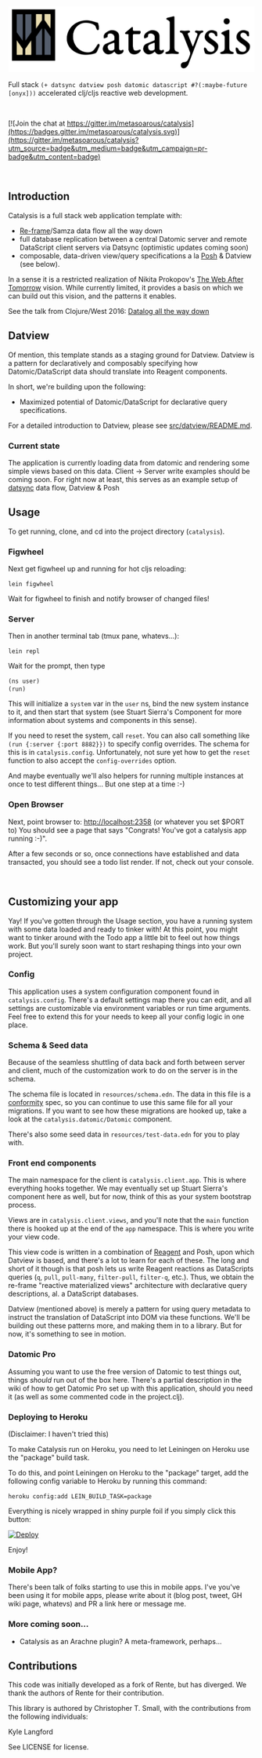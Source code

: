 
![Catalysis](catalysis.jpg)

Full stack `(+ datsync datview posh datomic datascript #?(:maybe-future [onyx]))` accelerated clj/cljs reactive web development.


<br/>

[![Join the chat at https://gitter.im/metasoarous/catalysis](https://badges.gitter.im/metasoarous/catalysis.svg)](https://gitter.im/metasoarous/catalysis?utm_source=badge&utm_medium=badge&utm_campaign=pr-badge&utm_content=badge)

<br/>


## Introduction

Catalysis is a full stack web application template with:

* [Re-frame](https://github.com/Day8/re-frame)/Samza data flow all the way down
* full database replication between a central Datomic server and remote DataScript client servers via Datsync (optimistic updates coming soon)
* composable, data-driven view/query specifications a la [Posh](https://github.com/mpdairy/posh) & Datview (see below).

In a sense it is a restricted realization of Nikita Prokopov's [The Web After Tomorrow](http://tonsky.me/blog/the-web-after-tomorrow/) vision.
While currently limited, it provides a basis on which we can build out this vision, and the patterns it enables.

See the talk from Clojure/West 2016: [Datalog all the way down](https://www.youtube.com/watch?v=aI0zVzzoK_E)


## Datview

Of mention, this template stands as a staging ground for Datview.
Datview is a pattern for declaratively and composably specifying how Datomic/DataScript data should translate into Reagent components.

In short, we're building upon the following:

* Maximized potential of Datomic/DataScript for declarative query specifications.

For a detailed introduction to Datview, please see [src/datview/README.md](src/datview/README.md).


### Current state

The application is currently loading data from datomic and rendering some simple views based on this data.
Client -> Server write examples should be coming soon.
For right now at least, this serves as an example setup of [datsync](https://github.com/metasoarous/datsync) data flow, Datview & Posh


## Usage

To get running, clone, and cd into the project directory (`catalysis`).


### Figwheel

Next get figwheel up and running for hot cljs reloading:

```
lein figwheel
```

Wait for figwheel to finish and notify browser of changed files!


### Server

Then in another terminal tab (tmux pane, whatevs...):

```
lein repl
```

Wait for the prompt, then type

```
(ns user)
(run)
```

This will initialize a `system` var in the `user` ns, bind the new system instance to it, and then start that system (see Stuart Sierra's Component for more information about systems and components in this sense).

If you need to reset the system, call `reset`.
You can also call something like `(run {:server {:port 8882}})` to specify config overrides.
The schema for this is in `catalysis.config`.
Unfortunately, not sure yet how to get the `reset` function to also accept the `config-overrides` option.

And maybe eventually we'll also helpers for running multiple instances at once to test different things...
But one step at a time :-)


### Open Browser

Next, point browser to:
<http://localhost:2358> (or whatever you set $PORT to)
You should see a page that says "Congrats! You've got a catalysis app running :-)".

After a few seconds or so, once connections have established and data transacted, you should see a todo list render.
If not, check out your console.

<br/>



## Customizing your app

Yay!
If you've gotten through the Usage section, you have a running system with some data loaded and ready to tinker with!
At this point, you might want to tinker around with the Todo app a little bit to feel out how things work.
But you'll surely soon want to start reshaping things into your own project.


### Config

This application uses a system configuration component found in `catalysis.config`.
There's a default settings map there you can edit, and all settings are customizable via environment variables or run time arguments.
Feel free to extend this for your needs to keep all your config logic in one place.


### Schema & Seed data

Because of the seamless shuttling of data back and forth between server and client, much of the customization work to do on the server is in the schema.

The schema file is located in `resources/schema.edn`.
The data in this file is a [conformity](https://github.com/rkneufeld/conformity) spec, so you can continue to use this same file for all your migrations.
If you want to see how these migrations are hooked up, take a look at the `catalysis.datomic/Datomic` component.

There's also some seed data in `resources/test-data.edn` for you to play with.


### Front end components

The main namespace for the client is `catalysis.client.app`.
This is where everything hooks together.
We may eventually set up Stuart Sierra's component here as well, but for now, think of this as your system bootstrap process.

Views are in `catalysis.client.views`, and you'll note that the `main` function there is hooked up at the end of the `app` namespace.
This is where you write your view code.

This view code is written in a combination of [Reagent](https://github.com/reagent-project/reagent) and Posh, upon which Datview is based, and there's a lot to learn for each of these.
The long and short of it though is that posh lets us write Reagent reactions as DataScripts queries (`q`, `pull`, `pull-many`, `filter-pull`, `filter-q`, etc.).
Thus, we obtain the re-frame "reactive materialized views" architecture with declarative query descriptions, al. a DataScript databases.

Datview (mentioned above) is merely a pattern for using query metadata to instruct the translation of DataScript into DOM via these functions.
We'll be building out these patterns more, and making them in to a library.
But for now, it's something to see in motion.


### Datomic Pro

Assuming you want to use the free version of Datomic to test things out, things _should_ run out of the box here.
There's a partial description in the wiki of how to get Datomic Pro set up with this application, should you need it (as well as some commented code in the project.clj).


### Deploying to Heroku

(Disclaimer: I haven't tried this)

To make Catalysis run on Heroku, you need to let Leiningen on Heroku use the "package" build task.

To do this, and point Leiningen on Heroku to the "package" target, add the following config variable to Heroku by running this command:

```
heroku config:add LEIN_BUILD_TASK=package
```

Everything is nicely wrapped in shiny purple foil if you simply click this button:

[![Deploy](https://www.herokucdn.com/deploy/button.png)](https://heroku.com/deploy)

Enjoy!


### Mobile App?

There's been talk of folks starting to use this in mobile apps.
I've you've been using it for mobile apps, please write about it (blog post, tweet, GH wiki page, whatevs) and PR a link here or message me.


### More coming soon...

* Catalysis as an Arachne plugin? A meta-framework, perhaps...


## Contributions

This code was initially developed as a fork of Rente, but has diverged.
We thank the authors of Rente for their contribution.

This library is authored by Christopher T. Small, with the contributions from the following individuals:

Kyle Langford

See LICENSE for license.



